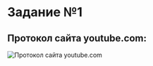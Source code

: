 # Задание №1

## Протокол сайта youtube.com: 
![Протокол сайта youtube.com](https://media.discordapp.net/attachments/1046877627237019678/1114457952800215101/image.png?width=1202&height=676)